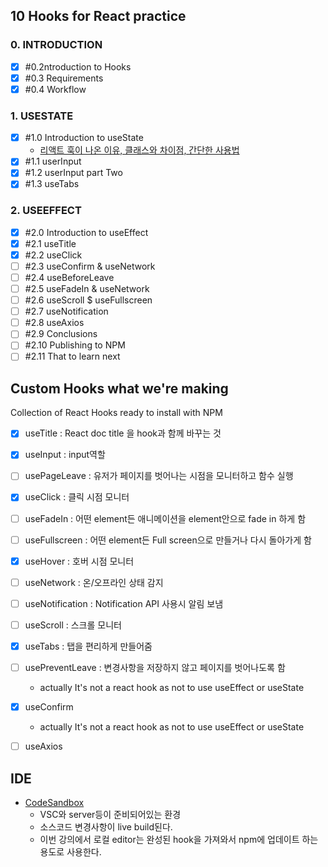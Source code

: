 ##  10 Hooks for React practice

### 0. INTRODUCTION 

- [x] \#0.2ntroduction to Hooks </br>
- [x] \#0.3 Requirements </br>
- [x] \#0.4 Workflow </br>

###  1. USESTATE

- [x] \#1.0 Introduction to useState  </br>
  - [리액트 훅이 나온 이유, 클래스와 차이점, 간단한 사용법](https://www.youtube.com/watch?v=yS-BU6eYUDE)
- [x] \#1.1 userInput  </br>
- [x] \#1.2 userInput part Two </br>
- [x] \#1.3 useTabs </br>

### 2. USEEFFECT
- [x] \#2.0 Introduction to useEffect
- [x] \#2.1 useTitle
- [x] \#2.2 useClick
- [ ] \#2.3 useConfirm & useNetwork
- [ ] \#2.4 useBeforeLeave
- [ ] \#2.5 useFadeIn & useNetwork
- [ ] \#2.6 useScroll $ useFullscreen
- [ ] \#2.7 useNotification
- [ ] \#2.8 useAxios
- [ ] \#2.9 Conclusions
- [ ] \#2.10 Publishing to NPM
- [ ] \#2.11 That to learn next

## Custom Hooks what we're making 

Collection of React Hooks ready to install with NPM

- [x] useTitle : React doc title 을 hook과 함께 바꾸는 것 
- [x] useInput : input역할
- [ ] usePageLeave : 유저가 페이지를 벗어나는 시점을 모니터하고 함수 실행 
- [x] useClick : 클릭 시점 모니터
- [ ] useFadeIn : 어떤 element든 애니메이션을 element안으로 fade in 하게 함 
- [ ] useFullscreen : 어떤 element든 Full screen으로 만들거나 다시 돌아가게 함 
- [x] useHover : 호버 시점 모니터 
- [ ] useNetwork : 온/오프라인 상태 감지  
- [ ] useNotification : Notification API 사용시 알림 보냄 
- [ ] useScroll : 스크롤 모니터 
- [x] useTabs : 탭을 편리하게 만들어줌 
- [ ] usePreventLeave : 변경사항을 저장하지 않고 페이지를 벗어나도록 함
    - actually It's not a react hook as not to use useEffect or useState 
- [x] useConfirm 
    - actually It's not a react hook as not to use useEffect or useState
- [ ] useAxios 



##  IDE

- [CodeSandbox](https://codesandbox.io/index2)
    - VSC와 server등이 준비되어있는 환경
    - 소스코드 변경사항이 live build된다.  
    - 이번 강의에서 로컬 editor는 완성된 hook을 가져와서 npm에 업데이트 하는 용도로 사용한다.  